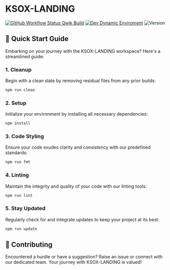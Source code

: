 # KSOX-LANDING

[![GitHub Workflow Status Qwik Build](https://github.com/visoftsolutions/ksox-landing/actions/workflows/qwik_build.yml/badge.svg)](https://github.com/visoftsolutions/ksox-landing/actions/workflows/qwik_build.yml)
[![Dev Dynamic Enviroment](https://github.com/visoftsolutions/ksox-landing/actions/workflows/development_dynamic_enviroment.yml/badge.svg)](https://github.com/visoftsolutions/ksox-landing/actions/workflows/development_dynamic_enviroment.yml)
![Version](https://img.shields.io/badge/version-0.1.0-blue)

## 🚀 Quick Start Guide

Embarking on your journey with the KSOX-LANDING workspace? Here's a streamlined guide:

### 1. **Cleanup**

Begin with a clean slate by removing residual files from any prior builds:

```sh
npm run clean
```

### 2. **Setup**

Initialize your environment by installing all necessary dependencies:

```sh
npm install
```

### 3. **Code Styling**

Ensure your code exudes clarity and consistency with our predefined standards:

```sh
npm run fmt
```

### 4. **Linting**

Maintain the integrity and quality of your code with our linting tools:

```sh
npm run lint
```

### 5. **Stay Updated**

Regularly check for and integrate updates to keep your project at its best:

```sh
npm run update
```

## 🤝 Contributing

Encountered a hurdle or have a suggestion? Raise an issue or connect with our dedicated team. Your journey with KSOX-LANDING is valued!
